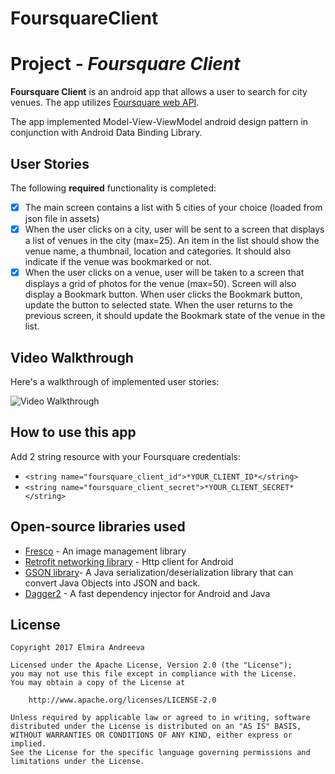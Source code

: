 # FoursquareClient
# Project  - *Foursquare Client*

**Foursquare Client** is an android app that allows a user to search for city venues. The app utilizes [Foursquare web API](https://developer.foursquare.com).

The app implemented Model-View-ViewModel android design pattern in conjunction with Android Data Binding Library.

## User Stories

The following **required** functionality is completed:

* [X] The main screen contains a list with 5 cities of your choice (loaded from json file in assets)
* [X] When the user clicks on a city, user will be sent to a screen that displays a list of venues in the city (max=25). An item in the list should show the venue name, a thumbnail, location and categories. It should also indicate if the venue was bookmarked or not.
* [X] When the user clicks on a venue, user will be taken to a screen that displays a grid of photos for the venue (max=50). Screen will also display a Bookmark button. When user clicks the Bookmark button, update the button to selected state. When the user returns to the previous screen, it should update the Bookmark state of the venue in the list.

## Video Walkthrough

Here's a walkthrough of implemented user stories:

<img src='' title='Video Walkthrough' width='' alt='Video Walkthrough' />

## How to use this app

Add 2 string resource with your Foursquare credentials:

- `<string name="foursquare_client_id">*YOUR_CLIENT_ID*</string>`
- `<string name="foursquare_client_secret">*YOUR_CLIENT_SECRET*</string>`

## Open-source libraries used

- [Fresco](http://frescolib.org/) - An image management library 
- [Retrofit networking library](http://square.github.io/retrofit/) - Http client for Android
- [GSON library](https://github.com/google/gson)- A Java serialization/deserialization library that can convert Java Objects into JSON and back.
- [Dagger2](https://github.com/google/dagger) - A fast dependency injector for Android and Java

## License

    Copyright 2017 Elmira Andreeva 

    Licensed under the Apache License, Version 2.0 (the "License");
    you may not use this file except in compliance with the License.
    You may obtain a copy of the License at

        http://www.apache.org/licenses/LICENSE-2.0

    Unless required by applicable law or agreed to in writing, software
    distributed under the License is distributed on an "AS IS" BASIS,
    WITHOUT WARRANTIES OR CONDITIONS OF ANY KIND, either express or implied.
    See the License for the specific language governing permissions and
    limitations under the License.

